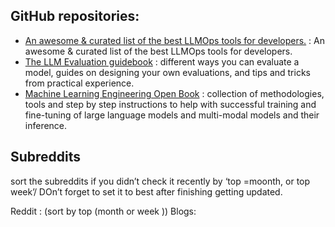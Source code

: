 
## GitHub repositories: 
- [An awesome & curated list of the best LLMOps tools for developers.](https://github.com/tensorchord/Awesome-LLMOps) : An awesome & curated list of the best LLMOps tools for developers.
- [The LLM Evaluation guidebook](https://github.com/huggingface/evaluation-guidebook) : different ways you can evaluate a model, guides on designing your own evaluations, and tips and tricks from practical experience.
- [Machine Learning Engineering Open Book](https://github.com/stas00/ml-engineering) : collection of methodologies, tools and step by step instructions to help with successful training and fine-tuning of large language models and multi-modal models and their inference.


## Subreddits
sort the subreddits if you didn’t check it recently by ‘top =moonth, or top week’/ DOn’t forget to set it to best after finishing getting updated.

Reddit : (sort by top (month or week ))
Blogs:
